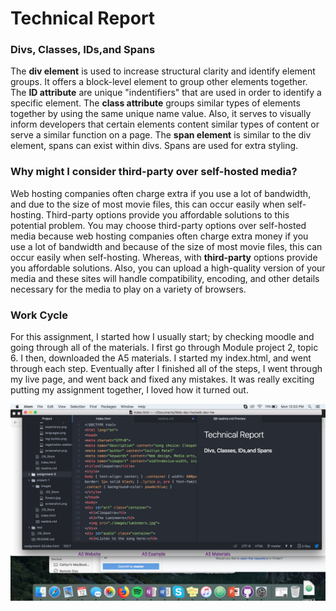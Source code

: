 # Technical Report

### Divs, Classes, IDs,and Spans
The <b>div element</b> is used to increase structural clarity and identify element groups. It offers a block-level element to group other elements together. The <b>ID attribute</b> are unique "indentifiers" that are used in order to identify a specific element. The <b>class attribute</b> groups similar types of elements together by using the same unique name value. Also, it serves to visually inform developers that certain elements content similar types of content or serve a similar function on a page. The <b>span element</b> is similar to the div element, spans can exist within divs. Spans are used for extra styling.

### Why might I consider third-party over self-hosted media?
Web hosting companies often charge extra if you use a lot of bandwidth, and due to the size of most movie files, this can occur easily when self-hosting. Third-party options provide you affordable solutions to this potential problem. You may choose third-party options over self-hosted media because web hosting companies often charge extra money if you use a lot of bandwidth and because of the size of most movie files, this can occur easily when self-hosting. Whereas, with <b>third-party</b> options provide you affordable solutions. Also, you can upload a high-quality version of your media and these sites will handle compatibility, encoding, and other details necessary for the media to play on a variety of browsers.

### Work Cycle
For this assignment, I started how I usually start; by checking moodle and going through all of the materials. I first go through Module project 2, topic 6. I then, downloaded the A5 materials. I started my index.html, and went through each step. Eventually after I finished all of the steps, I went through my live page, and went back and fixed any mistakes. It was really exciting putting my assignment together, I loved how it turned out.

![alt text](./images/screenshot.png)
